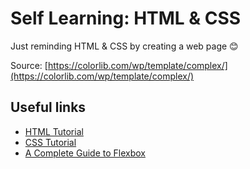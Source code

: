 # Self Learning: HTML & CSS
Just reminding HTML & CSS by creating a web page :blush:

Source: [https://colorlib.com/wp/template/complex/](https://colorlib.com/wp/template/complex/)

## Useful links
* [HTML Tutorial](https://www.w3schools.com/html/default.asp)
* [CSS Tutorial](https://www.w3schools.com/css/default.asp)
* [A Complete Guide to Flexbox](https://css-tricks.com/snippets/css/a-guide-to-flexbox/)
